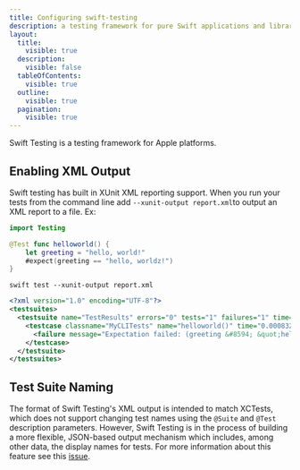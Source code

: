 ```yaml
---
title: Configuring swift-testing
description: a testing framework for pure Swift applications and libraries.
layout:
  title:
    visible: true
  description:
    visible: false
  tableOfContents:
    visible: true
  outline:
    visible: true
  pagination:
    visible: true
---
```


Swift Testing is a testing framework for Apple platforms.

## Enabling XML Output
Swift testing has built in XUnit XML reporting support. When you run your tests from the command line add `--xunit-output report.xml`to output an XML report to a file. Ex:

```swift
import Testing

@Test func helloworld() {
    let greeting = "hello, world!"
    #expect(greeting == "hello, worldz!")
}
```
```shell
swift test --xunit-output report.xml
```
```xml
<?xml version="1.0" encoding="UTF-8"?>
<testsuites>
  <testsuite name="TestResults" errors="0" tests="1" failures="1" time="0.001664833">
    <testcase classname="MyCLITests" name="helloworld()" time="0.000832083">
      <failure message="Expectation failed: (greeting &#8594; &quot;hello, world!&quot;) == &quot;hello, worldz!&quot;" />
    </testcase>
  </testsuite>
</testsuites>

```


## Test Suite Naming

The format of Swift Testing's XML output is intended to match XCTests, which does not support changing test names using the `@Suite` and `@Test` description parameters. However, Swift Testing is in the process of building a more flexible, JSON-based output mechanism which includes, among other data, the display names for tests. For more information about this feature see this [issue](https://github.com/apple/swift-testing/pull/479).







